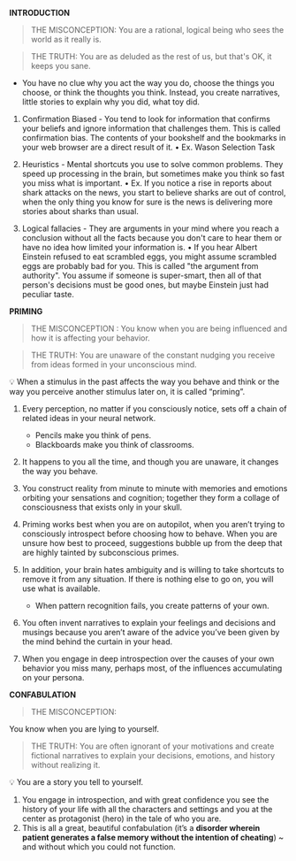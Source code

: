 **INTRODUCTION**

> THE MISCONCEPTION: You are a rational, logical being who sees the world
as it really is.
> 

> THE TRUTH: You are as deluded as the rest of us, but that's OK, it keeps you
sane.
> 
- You have no clue why you act the way you do, choose the things you choose, or think the
thoughts you think. Instead, you create narratives, little stories to explain why you did, what toy
did.
1. Confirmation Biased - You tend to look for information that confirms your beliefs and ignore
information that challenges them. This is called confirmation bias. The contents of your
bookshelf and the bookmarks in your web browser are a direct result of it.
• Ex. Wason Selection Task

2. Heuristics - Mental shortcuts you use to solve common problems. They speed up processing in
the brain, but sometimes make you think so fast you miss what is important.
• Ex. If you notice a rise in reports about shark attacks on the news, you start to believe
sharks are out of control, when the only thing you know for sure is the news is delivering
more stories about sharks than usual.

3. Logical fallacies - They are arguments in your mind where you reach a conclusion without all
the facts because you don't care to hear them or have no idea how limited your information is.
• If you hear Albert Einstein refused to eat scrambled eggs, you might assume scrambled
eggs are probably bad for you. This is called "the argument from authority". You assume if
someone is super-smart, then all of that person's decisions must be good ones, but maybe
Einstein just had peculiar taste.

**PRIMING**

> THE MISCONCEPTION : You know when you are being influenced and how it
is affecting your behavior.
> 

> THE TRUTH: You are unaware of the constant nudging you receive from
ideas formed in your unconscious mind.
> 

<aside>
💡 When a stimulus in the past affects the way you behave and think or the way you perceive another stimulus later on, it is called “priming”.

</aside>

1. Every perception, no matter if you consciously notice, sets off a chain of related ideas in your neural network. 
    - Pencils make you think of pens.
    - Blackboards make you think of classrooms.
2. It happens to you all the time, and though you are unaware, it changes the way you behave.

3. You construct reality from minute to minute with memories and emotions orbiting your
sensations and cognition; together they form a collage of consciousness that exists only in your skull.

4. Priming works best when you are on autopilot, when you aren’t trying to consciously introspect before choosing how to behave. When you are unsure how best to proceed, suggestions bubble up from the deep that are highly tainted by subconscious primes. 

5. In addition, your brain hates ambiguity and is willing to take shortcuts to remove it from any situation. If there is nothing else to go on, you will use what is available.
    - When pattern recognition fails, you create patterns of your own.
6. You often invent narratives to explain your feelings and decisions and musings
because you aren’t aware of the advice you’ve been given by the mind behind the curtain in your head.

7. When you engage in deep introspection over the causes of your own behavior
you miss many, perhaps most, of the influences accumulating on your persona.

**CONFABULATION**

> THE MISCONCEPTION: 

You know when you are lying to yourself.
> 

> THE TRUTH: You are often ignorant of your motivations and create fictional
narratives to explain your decisions, emotions, and history without realizing it.
> 

<aside>
💡 You are a story you tell to yourself.

</aside>

1. You engage in introspection, and with great confidence you see the history of your life with all the characters and settings and you at the center as protagonist (hero) in the tale of who you are.  
2. This is all a great, beautiful confabulation (it’s a **disorder wherein patient generates a false memory without the intention of cheating**) 
~ and without which you could not function.